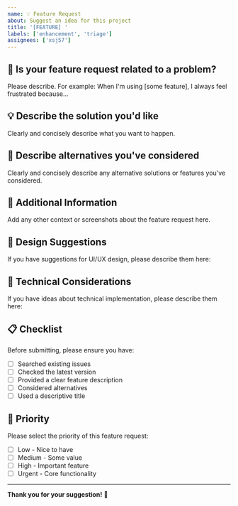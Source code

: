 ```yaml
---
name: 💡 Feature Request
about: Suggest an idea for this project
title: '[FEATURE] '
labels: ['enhancement', 'triage']
assignees: ['xsj57']
---
```


## 🎯 Is your feature request related to a problem?

Please describe. For example: When I'm using [some feature], I always feel frustrated because...

## 💡 Describe the solution you'd like

Clearly and concisely describe what you want to happen.

## 🔄 Describe alternatives you've considered

Clearly and concisely describe any alternative solutions or features you've considered.

## 📱 Additional Information

Add any other context or screenshots about the feature request here.

## 🎨 Design Suggestions

If you have suggestions for UI/UX design, please describe them here:

## 🔧 Technical Considerations

If you have ideas about technical implementation, please describe them here:

## 📋 Checklist

Before submitting, please ensure you have:

- [ ] Searched existing issues
- [ ] Checked the latest version
- [ ] Provided a clear feature description
- [ ] Considered alternatives
- [ ] Used a descriptive title

## 🚀 Priority

Please select the priority of this feature request:
- [ ] Low - Nice to have
- [ ] Medium - Some value
- [ ] High - Important feature
- [ ] Urgent - Core functionality

---

**Thank you for your suggestion!** 🎉 